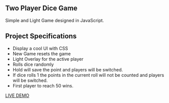 ## Two Player Dice Game
Simple and Light Game designed in JavaScript.

## Project Specifications

- Display a cool UI with CSS
- New Game resets the game
- Light Overlay for the active player
- Rolls dice randomly
- Hold will save the point and players will be switched.
- If dice rolls 1 the points in the current roll will not be counted and players will be switched.
- First player to reach 50 wins.

[LIVE DEMO](https://peeyush-k-madhavan.github.io/JavaScript-Mini-Projects/TwoPlayerDiceGame/)
